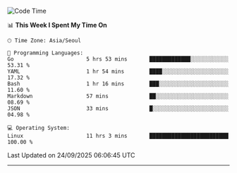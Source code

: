 <!---
[![JS's LinkedIn](https://img.shields.io/badge/LinkedIn-blue?style=for-the-badge&logo=linkedin)](https://www.linkedin.com/in/jaeseung-lee-5a2a32139/) 
[![JS's Notion](https://img.shields.io/badge/Notion-black?style=for-the-badge&logo=notion)](https://bit.ly/ljswiki1) <br><br>
-->
<!-- ![JS's GitHub stats](https://github-readme-stats-lemon-five.vercel.app/api?username=tkxkd0159&hide=contribs,prs,stars,issues&show_icons=true&theme=react&include_all_commits=true)   -->
<!-- ![Top Langs](https://github-readme-stats-lemon-five.vercel.app/api/top-langs/?username=tkxkd0159&layout=compact&hide=jupyter%20notebook,scss,html,css&langs_count=10)  -->


<!--START_SECTION:waka-->
![Code Time](http://img.shields.io/badge/Code%20Time-4%2C412%20hrs%2053%20mins-blue)

📊 **This Week I Spent My Time On** 

```text
🕑︎ Time Zone: Asia/Seoul

💬 Programming Languages: 
Go                       5 hrs 53 mins       █████████████░░░░░░░░░░░░   53.31 % 
YAML                     1 hr 54 mins        ████░░░░░░░░░░░░░░░░░░░░░   17.32 % 
Bash                     1 hr 16 mins        ███░░░░░░░░░░░░░░░░░░░░░░   11.60 % 
Markdown                 57 mins             ██░░░░░░░░░░░░░░░░░░░░░░░   08.69 % 
JSON                     33 mins             █░░░░░░░░░░░░░░░░░░░░░░░░   04.98 % 

💻 Operating System: 
Linux                    11 hrs 3 mins       █████████████████████████   100.00 % 
```


 Last Updated on 24/09/2025 06:06:45 UTC
<!--END_SECTION:waka-->

---
<!---
<a href="https://github.com/tkxkd0159/books">
  <img align="center" src="https://github-readme-stats-lemon-five.vercel.app/api/pin/?username=tkxkd0159&repo=books&theme=react" />
</a>
-->

<!---
- 🔭 I’m currently working on ...
- 🌱 I’m currently learning blockchain and distributed network
- 👯 I’m looking to collaborate on ...
- 🤔 I’m looking for help with ...
- 💬 Ask me about ...
- 📫 How to reach me: ...
- 😄 Pronouns: ...
- ⚡ Fun fact: ...
-->
